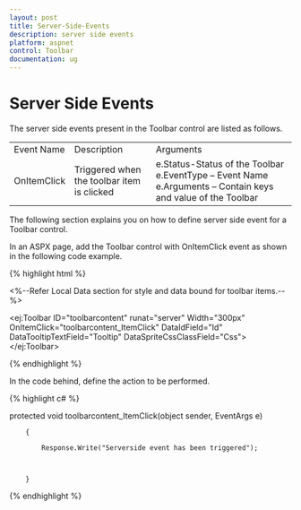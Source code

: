 ```yaml
---
layout: post
title: Server-Side-Events
description: server side events
platform: aspnet
control: Toolbar
documentation: ug
---
```


# Server Side Events

The server side events present in the Toolbar control are listed as follows.



<table>
<tr>
<td>
Event Name</td><td>
Description</td><td>
Arguments</td></tr>
<tr>
<td>
OnItemClick</td><td>
Triggered when the toolbar item is clicked</td><td>
e.Status-Status of the Toolbar
e.EventType – Event Name
e.Arguments – Contain keys and value of the Toolbar</td></tr>
</table>


The following section explains you on how to define server side event for a Toolbar control.

In an ASPX page, add the Toolbar control with OnItemClick event as shown in the following code example.

{% highlight html %}



<%--Refer Local Data section for style and data bound for toolbar items.--%>

<ej:Toolbar ID="toolbarcontent" runat="server" Width="300px" OnItemClick="toolbarcontent_ItemClick" DataIdField="Id" DataTooltipTextField="Tooltip" DataSpriteCssClassField="Css"></ej:Toolbar>





{% endhighlight %}



In the code behind, define the action to be performed.

{% highlight c# %}



  protected void toolbarcontent_ItemClick(object sender, EventArgs e)

        {

            Response.Write("Serverside event has been triggered");



        }





{% endhighlight %}



